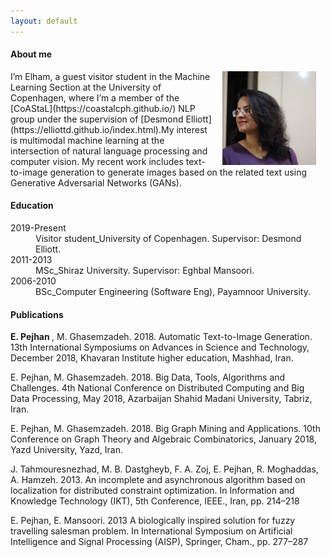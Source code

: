 ```yaml
---
layout: default
---
```


<h4> About me </h4>
<div>
<p>
<img style="padding: 0 15px; float: right;" src="profile.jpg" width="150" height="150">
<a href="#" class="fa fa-facebook"></a>
</p>
</div>
<p style="margin-top: 10px;"> </p>
I’m Elham, a guest visitor student in the Machine Learning Section at the University of Copenhagen, where I’m a member of the [CoAStaL](https://coastalcph.github.io/) NLP group under the supervision of [Desmond Elliott](https://elliottd.github.io/index.html).My interest is multimodal machine learning at the intersection of natural language processing and computer vision. My recent work includes text-to-image generation to generate images based on the related text using Generative Adversarial Networks (GANs). 

<h4>Education</h4>

<dl>
<dt>2019-Present</dt>
<dd>Visitor student_University of Copenhagen. Supervisor: Desmond Elliott.</dd>
<dt>2011-2013</dt>
<dd>MSc_Shiraz University. Supervisor: Eghbal Mansoori.</dd>
<dt>2006-2010</dt>
<dd>BSc_Computer Engineering (Software Eng), Payamnoor University. </dd>
</dl>



<h4>Publications</h4>

<b>E. Pejhan </b>, M. Ghasemzadeh. 2018. Automatic Text-to-Image Generation. 13th International Symposiums on Advances in         Science and Technology, December 2018, Khavaran Institute higher education, Mashhad, Iran.

E. Pejhan, M. Ghasemzadeh. 2018. Big Data, Tools, Algorithms and Challenges. 4th National Conference on Distributed Computing and Big Data Processing, May 2018, Azarbaijan Shahid Madani University, Tabriz, Iran.

E. Pejhan, M. Ghasemzadeh. 2018. Big Graph Mining and Applications. 10th Conference on Graph Theory and Algebraic Combinatorics, January 2018, Yazd University, Yazd, Iran.

J. Tahmouresnezhad, M. B. Dastgheyb, F. A. Zoj, E. Pejhan, R. Moghaddas, A. Hamzeh. 2013. An incomplete and asynchronous algorithm based on localization for distributed constraint optimization. In Information and Knowledge Technology (IKT), 5th Conference, IEEE., Iran, pp. 214–218

E. Pejhan, E. Mansoori. 2013 A biologically inspired solution for fuzzy travelling salesman problem. In International Symposium on Artificial Intelligence and Signal Processing (AISP), Springer, Cham., pp. 277–287
   

